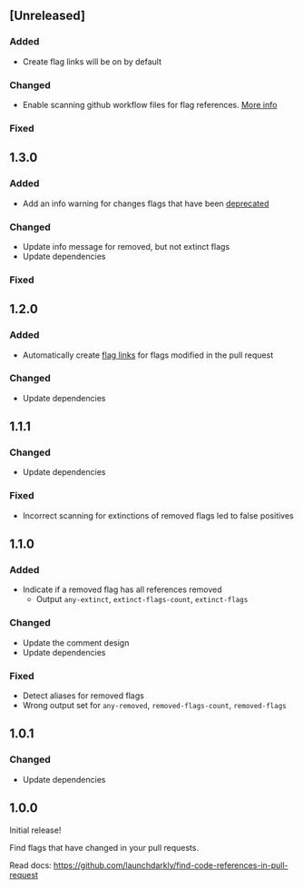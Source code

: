 ## [Unreleased]

### Added

- Create flag links will be on by default

### Changed

- Enable scanning github workflow files for flag references. [More info](https://github.com/launchdarkly/ld-find-code-refs/pull/441)

### Fixed

## 1.3.0

### Added

- Add an info warning for changes flags that have been [deprecated](https://docs.launchdarkly.com/home/code/flag-archive#deprecating-flags)

### Changed

- Update info message for removed, but not extinct flags
- Update dependencies

### Fixed

## 1.2.0

### Added

- Automatically create [flag links](https://docs.launchdarkly.com/home/organize/links) for flags modified in the pull request

### Changed

- Update dependencies

## 1.1.1

### Changed

- Update dependencies

### Fixed

- Incorrect scanning for extinctions of removed flags led to false positives

## 1.1.0

### Added

- Indicate if a removed flag has all references removed
  - Output `any-extinct`, `extinct-flags-count`, `extinct-flags`

### Changed

- Update the comment design
- Update dependencies

### Fixed

- Detect aliases for removed flags
- Wrong output set for `any-removed`, `removed-flags-count`, `removed-flags`

## 1.0.1

### Changed

- Update dependencies

## 1.0.0

Initial release!

Find flags that have changed in your pull requests.

Read docs: https://github.com/launchdarkly/find-code-references-in-pull-request 

